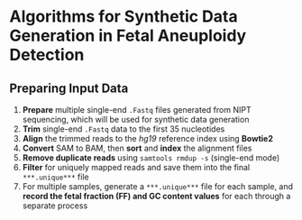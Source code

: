 # Algorithms for Synthetic Data Generation in Fetal Aneuploidy Detection

## Preparing Input Data
1. **Prepare** multiple single-end `.Fastq` files generated from NIPT sequencing, which will be used for synthetic data generation 
2. **Trim** single-end `.Fastq` data to the first 35 nucleotides  
3. **Align** the trimmed reads to the *hg19* reference index using **Bowtie2**  
4. **Convert** SAM to BAM, then **sort** and **index** the alignment files  
5. **Remove duplicate reads** using `samtools rmdup -s` (single-end mode)  
6. **Filter** for uniquely mapped reads and save them into the final `***.unique***` file  
7. For multiple samples, generate a `***.unique***` file for each sample, and **record the fetal fraction (FF) and GC content values** for each through a separate process  
